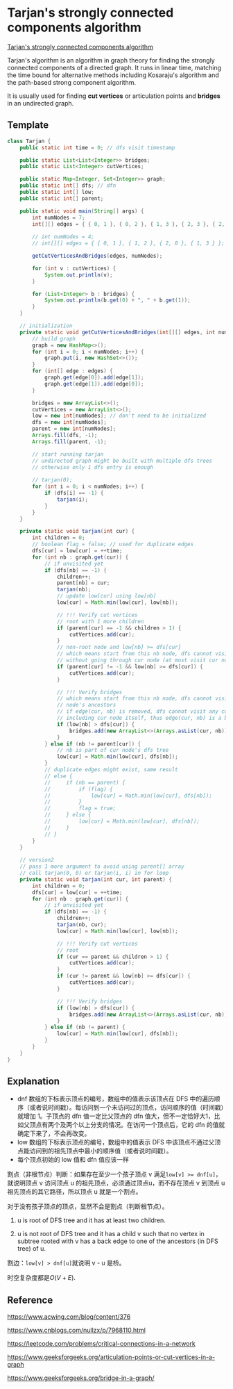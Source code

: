 # Tarjan's strongly connected components algorithm

[Tarjan's strongly connected components algorithm](https://en.wikipedia.org/wiki/Tarjan%27s_strongly_connected_components_algorithm)

Tarjan's algorithm is an algorithm in graph theory for finding the strongly connected components of a directed graph. It runs in linear time, matching the time bound for alternative methods including Kosaraju's algorithm and the path-based strong component algorithm. 

It is usually used for finding **cut vertices** or articulation points and **bridges** in an undirected graph.

## Template

```java
class Tarjan {
    public static int time = 0; // dfs visit timestamp

    public static List<List<Integer>> bridges;
    public static List<Integer> cutVertices;

    public static Map<Integer, Set<Integer>> graph;
    public static int[] dfs; // dfn
    public static int[] low;
    public static int[] parent;

    public static void main(String[] args) {
        int numNodes = 7;
        int[][] edges = { { 0, 1 }, { 0, 2 }, { 1, 3 }, { 2, 3 }, { 2, 5 }, { 5, 6 }, { 3, 4 } };
        
        // int numNodes = 4;
        // int[][] edges = { { 0, 1 }, { 1, 2 }, { 2, 0 }, { 1, 3 } };

        getCutVerticesAndBridges(edges, numNodes);

        for (int v : cutVertices) {
            System.out.println(v);
        }

        for (List<Integer> b : bridges) {
            System.out.println(b.get(0) + ", " + b.get(1));
        }
    }

    // initialization
    private static void getCutVerticesAndBridges(int[][] edges, int numNodes) {
        // build graph
        graph = new HashMap<>();
        for (int i = 0; i < numNodes; i++) {
            graph.put(i, new HashSet<>());
        }
        for (int[] edge : edges) {
            graph.get(edge[0]).add(edge[1]);
            graph.get(edge[1]).add(edge[0]);
        }

        bridges = new ArrayList<>();
        cutVertices = new ArrayList<>();
        low = new int[numNodes]; // don't need to be initialized
        dfs = new int[numNodes];
        parent = new int[numNodes];
        Arrays.fill(dfs, -1);
        Arrays.fill(parent, -1);

        // start running tarjan
        // undirected graph might be built with multiple dfs trees
        // otherwise only 1 dfs entry is enough
   
        // tarjan(0);
        for (int i = 0; i < numNodes; i++) {
            if (dfs[i] == -1) {
                tarjan(i);
            }
        }
    }

    private static void tarjan(int cur) {
        int children = 0;
      	// boolean flag = false; // used for duplicate edges
        dfs[cur] = low[cur] = ++time;
        for (int nb : graph.get(cur)) {
            // if unvisited yet
            if (dfs[nb] == -1) {
                children++;
                parent[nb] = cur;
                tarjan(nb);
                // update low[cur] using low[nb]
                low[cur] = Math.min(low[cur], low[nb]);

                // !!! Verify cut vertices
                // root with 1 more children
                if (parent[cur] == -1 && children > 1) {
                    cutVertices.add(cur);
                }
                // non-root node and low[nb] >= dfs[cur]
                // which means start from this nb node, dfs cannot visit cur node's ancestors
                // without going through cur node (at most visit cur node itself)
                if (parent[cur] != -1 && low[nb] >= dfs[cur]) {
                    cutVertices.add(cur);
                }

                // !!! Verify bridges
                // which means start from this nb node, dfs cannot visit cur node itself and cur
                // node's ancestors
                // if edge(cur, nb) is removed, dfs cannot visit any cur node's ancestors
                // including cur node itself, thus edge(cur, nb) is a bridge
                if (low[nb] > dfs[cur]) {
                    bridges.add(new ArrayList<>(Arrays.asList(cur, nb)));
                }
            } else if (nb != parent[cur]) {
                // nb is part of cur node's dfs tree
                low[cur] = Math.min(low[cur], dfs[nb]);
            }
            // duplicate edges might exist, same result
            // else {
            //     if (nb == parent) {
            //         if (flag) {
            //             low[cur] = Math.min(low[cur], dfs[nb]);
            //         }
            //         flag = true;
            //     } else {
            //         low[cur] = Math.min(low[cur], dfs[nb]);
            //     }
            // }
        }
    }
  	
  	// version2
  	// pass 1 more argument to avoid using parent[] array
  	// call tarjan(0, 0) or tarjan(i, i) in for loop
  	private static void tarjan(int cur, int parent) {
        int children = 0;
        dfs[cur] = low[cur] = ++time;
        for (int nb : graph.get(cur)) {
            // if unvisited yet
            if (dfs[nb] == -1) {
                children++;
                tarjan(nb, cur);
                low[cur] = Math.min(low[cur], low[nb]);

                // !!! Verify cut vertices
                // root
                if (cur == parent && children > 1) {
                    cutVertices.add(cur);
                }
                if (cur != parent && low[nb] >= dfs[cur]) {
                    cutVertices.add(cur);
                }

                // !!! Verify bridges
                if (low[nb] > dfs[cur]) {
                    bridges.add(new ArrayList<>(Arrays.asList(cur, nb)));
                }
            } else if (nb != parent) {
                low[cur] = Math.min(low[cur], dfs[nb]);
            }
        }
    }
}
```

## Explanation

- dnf 数组的下标表示顶点的编号，数组中的值表示该顶点在 DFS 中的遍历顺序（或者说时间戳）。每访问到一个未访问过的顶点，访问顺序的值（时间戳）就增加 1。子顶点的 dfn 值一定比父顶点的 dfn 值大，但不一定恰好大1，比如父顶点有两个及两个以上分支的情况。在访问一个顶点后，它的 dfn 的值就确定下来了，不会再改变。
- low 数组的下标表示顶点的编号，数组中的值表示 DFS 中该顶点不通过父顶点能访问到的祖先顶点中最小的顺序值（或者说时间戳）。
- 每个顶点初始的 low 值和 dfn 值应该一样

割点（非根节点）判断：如果存在至少一个孩子顶点 v 满足`low[v] >= dnf[u]`，就说明顶点 v 访问顶点 u 的祖先顶点，必须通过顶点u，而不存在顶点 v 到顶点 u 祖先顶点的其它路径，所以顶点 u 就是一个割点。

对于没有孩子顶点的顶点，显然不会是割点（判断根节点）。

1. u is root of DFS tree and it has at least two children.

2. u is not root of DFS tree and it has a child v such that no vertex in subtree rooted with v has a back edge to one of the ancestors (in DFS tree) of u.

割边：`low[v] > dnf[u]`就说明 v - u 是桥。

时空复杂度都是$O(V + E)$.

## Reference

https://www.acwing.com/blog/content/376

https://www.cnblogs.com/nullzx/p/7968110.html

https://leetcode.com/problems/critical-connections-in-a-network

https://www.geeksforgeeks.org/articulation-points-or-cut-vertices-in-a-graph

https://www.geeksforgeeks.org/bridge-in-a-graph/
